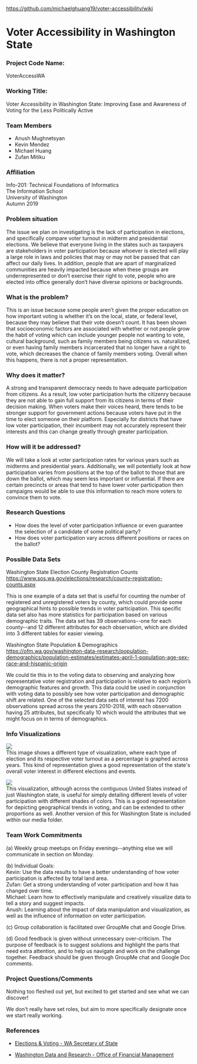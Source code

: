https://github.com/michaelghuang19/voter-accessibility/wiki

# Voter Accessibility in Washington State

<h3>Project Code Name:</h3>

VoterAccessWA

<h3>Working Title:</h3>

Voter Accessibility in Washington State: Improving Ease and Awareness of Voting for the Less Politically Active

<h3>Team Members</h3>

- Anush Mughnetsyan
- Kevin Mendez
- Michael Huang
- Zufan Mitiku

<h3>Affiliation</h3>

Info-201: Technical Foundations of Informatics  
The Information School  
University of Washington  
Autumn 2019

<h3>Problem situation</h3>

The issue we plan on investigating is the lack of participation in elections, and specifically compare voter turnout in midterm and presidential elections. We believe that everyone living in the states such as taxpayers are stakeholders in voter participation because whoever is elected will play a large role in laws and policies that may or may not be passed that can affect our daily lives. In addition, people that are apart of marginalized communities are heavily impacted because when these groups are underrepresented or don’t exercise their right to vote, people who are elected into office generally don’t have diverse opinions or backgrounds.

<h3>What is the problem?</h3>

This is an issue because some people aren’t given the proper education on how important voting is whether it’s on the local, state, or federal level, because they may believe that their vote doesn’t count.  It has been shown that socioeconomic factors are associated with whether or not people grow the habit of voting which can include younger people not wanting to vote, cultural background, such as family members being citizens vs. naturalized, or even having family members incarcerated that no longer have a right to vote, which decreases the chance of family members voting. Overall when this happens, there is not a proper representation.

<h3>Why does it matter?</h3>

A strong and transparent democracy needs to have adequate participation from citizens. As a result, low voter participation hurts the citizenry because they are not able to gain full support from its citizens in terms of their decision making. When voters make their voices heard, there tends to be stronger support for government actions because voters have put in the time to elect someone on their platform. Especially for districts that have low voter participation, their incumbent may not accurately represent their interests and this can change greatly through greater participation.

<h3>How will it be addressed?</h3>

We will take a look at voter participation rates for various years such as midterms and presidential years. Additionally, we will potentially look at how participation varies from positions at the top of the ballot to those that are down the ballot, which may seem less important or influential. If there are certain precincts or areas that tend to have lower voter participation then campaigns would be able to use this information to reach more voters to convince them to vote.

<h3>Research Questions</h3>

- How does the level of voter participation influence or even guarantee the selection of a candidate of some political party?
- How does voter participation vary across different positions or races on the ballot?

<h3>Possible Data Sets</h3>

Washington State Election County Registration Counts  
https://www.sos.wa.gov/elections/research/county-registration-counts.aspx  

This is one example of a data set that is useful for counting the number of registered and unregistered voters by county, which could provide some geographical hints to possible trends in voter participation. This specific data set also has more statistics for participation based on various demographic traits.
The data set has 39 observations--one for each county--and 12 different attributes for each observation, which are divided into 3 different tables for easier viewing.


Washington State Population & Demographics  
https://ofm.wa.gov/washington-data-research/population-demographics/population-estimates/estimates-april-1-population-age-sex-race-and-hispanic-origin

We could tie this in to the voting data to observing and analyzing how representative voter registration and participation is relative to each region’s demographic features and growth. This data could be used in conjunction with voting data to possibly see how voter participation and demographic shift are related.
One of the selected data sets of interest has 7200 observations spread across the years 2010-2018, with each observation having 25 attributes, but specifically 10 which would the attributes that we might focus on in terms of demographics.


<h3>Info Visualizations</h3>

![](/media/voterturnoutgraph.png)  
This image shows a different type of visualization, where each type of election and its respective voter turnout as a percentage is graphed across years. This kind of representation gives a good representation of the state's overall voter interest in different elections and events.

![](/media/voterturnout.png)  
This visualization, although across the contiguous United States instead of just Washington state, is useful for simply detailing different levels of voter participation with different shades of colors. This is a good representation for depicting geographical trends in voting, and can be extended to other proportions as well. Another version of this for Washington State is included within our media folder.

<h3>Team Work Commitments</h3>

(a) Weekly group meetups on Friday evenings--anything else we will communicate in section on Monday.  

(b) Individual Goals:  
Kevin: Use the data results to have a better understanding of how voter participation is affected by total land area.  
Zufan: Get a strong understanding of voter participation and how it has changed over time.  
Michael: Learn how to effectively manipulate and creatively visualize data to tell a story and suggest impacts.  
Anush: Learning about the impact of data manipulation and visualization, as well as the influence of information on voter participation.

(c) Group collaboration is facilitated over GroupMe chat and Google Drive.

(d) Good feedback is given without unnecessary over-criticism. The purpose of feedback is to suggest solutions and highlight the parts that need extra attention, and to help us navigate and work on the challenge together. Feedback should be given through GroupMe chat and Google Doc comments.


<h3>Project Questions/Comments</h3>

Nothing too fleshed out yet, but excited to get started and see what we can discover!

We don't really have set roles, but aim to more specifically designate once we start really working.


<h3>References</h3>

* [Elections & Voting - WA Secretary of State](https://www.sos.wa.gov/elections/)

* [Washington Data and Research - Office of Financial Management](https://ofm.wa.gov/washington-data-research)  
